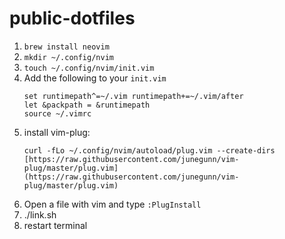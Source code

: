 # public-dotfiles

1. ```brew install neovim```
2. ```mkdir ~/.config/nvim```
3. ```touch ~/.config/nvim/init.vim```
4. Add the following to your `init.vim`
    ```
    set runtimepath^=~/.vim runtimepath+=~/.vim/after
    let &packpath = &runtimepath
    source ~/.vimrc
    ```
5. install vim-plug:
    ```
    curl -fLo ~/.config/nvim/autoload/plug.vim --create-dirs [https://raw.githubusercontent.com/junegunn/vim-plug/master/plug.vim](https://raw.githubusercontent.com/junegunn/vim-plug/master/plug.vim)
    ```
6. Open a file with vim and type `:PlugInstall`
7. ./link.sh
8. restart terminal
